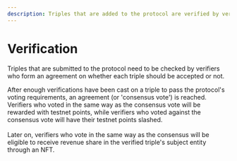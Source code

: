 ```yaml
---
description: Triples that are added to the protocol are verified by verifiers.
---
```


# Verification

Triples that are submitted to the protocol need to be checked by verifiers who form an agreement on whether each triple should be accepted or not.

After enough verifications have been cast on a triple to pass the protocol's voting requirements, an agreement (or 'consensus vote') is reached. Verifiers who voted in the same way as the consensus vote will be rewarded with testnet points, while verifiers who voted against the consensus vote will have their testnet points slashed.\
\
Later on, verifiers who vote in the same way as the consensus will be eligible to receive revenue share in the verified triple's subject entity through an NFT.
